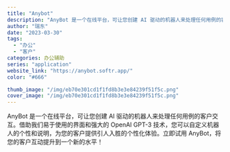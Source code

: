 ```yaml
---
title: "Anybot"
description: "AnyBot 是一个在线平台，可让您创建 AI 驱动的机器人来处理任何用例的客户交互。借助我们易于使用的界面和强大的 O"
author: "瑞东"
date: "2023-03-30"
tags:
  - "办公"
  - "客户"
categories: 办公辅助
series: "application"
website_link: "https://anybot.softr.app/"
color: "#666"

thumb_image: "/img/eb70e301cd1f1fd8b3e3e84239f51f5c.png"
cover_image: "/img/eb70e301cd1f1fd8b3e3e84239f51f5c.png"
---
```


AnyBot 是一个在线平台，可让您创建 AI 驱动的机器人来处理任何用例的客户交互。借助我们易于使用的界面和强大的 OpenAI GPT-3 技术，您可以自定义机器人的个性和说明，为您的客户提供引人入胜的个性化体验。立即试用 AnyBot，将您的客户互动提升到一个新的水平！ 
